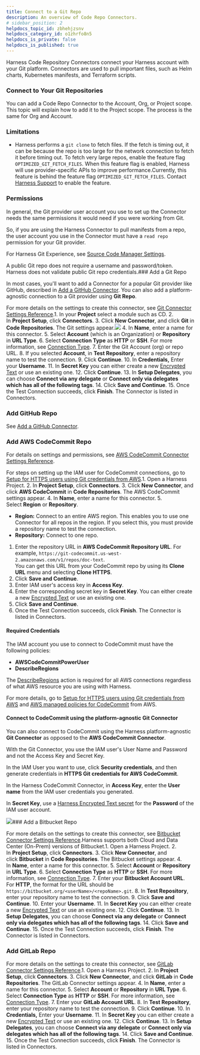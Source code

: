 ```yaml
---
title: Connect to a Git Repo
description: An overview of Code Repo Connectors.
# sidebar_position: 2
helpdocs_topic_id: zbhehjzsnv
helpdocs_category_id: o1zhrfo8n5
helpdocs_is_private: false
helpdocs_is_published: true
---
```


Harness Code Repository Connectors connect your Harness account with your Git platform. Connectors are used to pull important files, such as Helm charts, Kubernetes manifests, and Terraform scripts.

### Connect to Your Git Repositories

You can add a Code Repo Connector to the Account, Org, or Project scope. This topic will explain how to add it to the Project scope. The process is the same for Org and Account. 

### Limitations

* Harness performs a `git clone` to fetch files. If the fetch is timing out, it can be because the repo is too large for the network connection to fetch it before timing out. To fetch very large repos, enable the feature flag `OPTIMIZED_GIT_FETCH_FILES`. When this feature flag is enabled, Harness will use provider-specific APIs to improve performance.Currently, this feature is behind the feature flag `OPTIMIZED_GIT_FETCH_FILES`. Contact [Harness Support](mailto:support@harness.io) to enable the feature.

### Permissions

In general, the Git provider user account you use to set up the Connector needs the same permissions it would need if you were working from Git.

So, if you are using the Harness Connector to pull manifests from a repo, the user account you use in the Connector must have a `read repo` permission for your Git provider.

For Harness Git Experience, see [Source Code Manager Settings](/article/kqik8km5eb-source-code-manager-settings).

A public Git repo does not require a username and password/token. Harness does not validate public Git repo credentials.### Add a Git Repo

In most cases, you'll want to add a Connector for a popular Git provider like GitHub, described in [Add a GitHub Connector](/article/jd77qvieuw-add-a-git-hub-connector). You can also add a platform-agnostic connection to a Git provider using **Git Repo**.

For more details on the settings to create this connector, see [Git Connector Settings Reference](/article/tbm2hw6pr6-git-connector-settings-reference).1. In your **Project** select a module such as CD.
2. In **Project Setup**, click **Connectors**.
3. Click **New Connector**, and click **Git** in **Code Repositories**. The Git settings appear.![](https://files.helpdocs.io/i5nl071jo5/articles/zbhehjzsnv/1647862714098/screenshot-2022-03-21-at-5-08-03-pm.png)
4. In **Name**, enter a name for this connector.
5. Select **Account** (which is an Organization) or **Repository** in **URL Type**.
6. Select **Connection Type** as **HTTP** or **SSH**. For more information, see [Connection Type](/article/v9sigwjlgo-git-hub-connector-settings-reference#connection_type).
7. Enter the Git Account (org) or repo URL.
8. If you selected **Account**, in **Test Repository**, enter a repository name to test the connection.
9. Click **Continue**.
10. In **Credentials,** Enter your **Username**.
11. In **Secret Key** you can either create a new [Encrypted Text](/article/osfw70e59c-add-text-secrets) or use an existing one.
12. Click **Continue**.
13. In **Setup Delegates**, you can choose **Connect via any delegate** or **Connect only via delegates which has all of the following tags**.
14. Click **Save and Continue**.
15. Once the Test Connection succeeds, click **Finish**. The Connector is listed in Connectors.

### ​Add GitHub Repo

See [Add a GitHub Connector](/article/jd77qvieuw-add-a-git-hub-connector).

### Add AWS CodeCommit Repo

For details on settings and permissions, see [AWS CodeCommit Connector Settings Reference](/article/jed9he2i45-aws-code-commit-connector-settings-reference).

For steps on setting up the IAM user for CodeCommit connections, go to [Setup for HTTPS users using Git credentials from AWS](https://docs.aws.amazon.com/codecommit/latest/userguide/setting-up-gc.html).1. Open a Harness Project.
2. In **Project Setup**, click **Connectors**.
3. Click **New Connector**, and click **AWS CodeCommit** in **Code Repositories**. The AWS CodeCommit settings appear.
4. In **Name**, enter a name for this connector.
5. Select **Region** or **Repository**.
* **Region:** Connect to an entire AWS region. This enables you to use one Connector for all repos in the region. If you select this, you must provide a repository name to test the connection.
* **Repository:** Connect to one repo.
1. Enter the repository URL in **AWS CodeCommit Repository URL**. For example, `https://git-codecommit.us-west-2.amazonaws.com/v1/repos/doc-text`.  
You can get this URL from your CodeCommit repo by using its **Clone URL** menu and selecting **Clone HTTPS**.
2. Click **Save and Continue**.
3. Enter IAM user's access key in **Access Key**.
4. Enter the corresponding secret key in **Secret Key**. You can either create a new [Encrypted Text](/article/osfw70e59c-add-text-secrets) or use an existing one.
5. Click **Save and Continue**.
6. Once the Test Connection succeeds, click **Finish**. The Connector is listed in Connectors.

#### Required Credentials

The IAM account you use to connect to CodeCommit must have the following policies:

* **AWSCodeCommitPowerUser**
* **DescribeRegions**

The [DescribeRegions](https://docs.aws.amazon.com/AWSEC2/latest/APIReference/API_DescribeRegions.html) action is required for all AWS connections regardless of what AWS resource you are using with Harness.

For more details, go to [Setup for HTTPS users using Git credentials from AWS](https://docs.aws.amazon.com/codecommit/latest/userguide/setting-up-gc.html) and [AWS managed policies for CodeCommit](https://docs.aws.amazon.com/codecommit/latest/userguide/security-iam-awsmanpol.html) from AWS.

#### Connect to CodeCommit using the platform-agnostic Git Connector

You can also connect to CodeCommit using the Harness platform-agnostic **Git Connector** as opposed to the **AWS CodeCommit Connector**.

With the Git Connector, you use the IAM user's User Name and Password and not the Access Key and Secret Key.

In the IAM User you want to use, click **Security credentials**, and then generate credentials in **HTTPS Git credentials for AWS CodeCommit**.

In the Harness CodeCommit Connector, in **Access Key**, enter the **User name** from the IAM user credentials you generated.

In **Secret Key**, use a [Harness Encrypted Text secret](https://ngdocs.harness.io/article/osfw70e59c-add-text-secrets) for the **Password** of the IAM user account.

![](https://files.helpdocs.io/kw8ldg1itf/articles/jed9he2i45/1661379970276/image.png)### Add a Bitbucket Repo

For more details on the settings to create this connector, see [Bitbucket Connector Settings Reference](/article/iz5tucdwyu-bitbucket-connector-settings-reference).Harness supports both Cloud and Data Center (On-Prem) versions of Bitbucket.1. Open a Harness Project.
2. In **Project Setup**, click **Connectors**.
3. Click **New Connector**, and click **Bitbucket** in **Code Repositories**. The Bitbucket settings appear.
4. In **Name**, enter a name for this connector.
5. Select **Account** or **Repository** in **URL Type**.
6. Select **Connection Type** as **HTTP** or **SSH**. For more information, see [Connection Type](/article/iz5tucdwyu-bitbucket-connector-settings-reference#connection_type).
7. Enter your **Bitbucket Account URL**.  
For **HTTP**, the format for the URL should be `https://bitbucket.org/<userName>/<repoName>.git`.
8. In **Test Repository**, enter your repository name to test the connection.
9. Click **Save and Continue**.
10. Enter your **Username**.
11. In **Secret Key** you can either create a new [Encrypted Text](/article/osfw70e59c-add-text-secrets) or use an existing one.
12. Click **Continue**.
13. In **Setup Delegates**, you can choose **Connect via any delegate** or **Connect only via delegates which has all of the following tags**.
14. Click **Save and Continue**.
15. Once the Test Connection succeeds, click **Finish**. The Connector is listed in Connectors.

### Add GitLab Repo

For more details on the settings to create this connector, see [GitLab Connector Settings Reference](/article/5abnoghjgo-git-lab-connector-settings-reference).1. Open a Harness Project.
2. In **Project Setup**, click **Connectors**.
3. Click **New Connector**, and click **GitLab** in **Code Repositories**. The GitLab Connector settings appear.
4. In **Name**, enter a name for this connector.
5. Select **Account** or **Repository** in **URL Type**.
6. Select **Connection Type** as **HTTP** or **SSH**. For more information, see [Connection Type](/article/5abnoghjgo-git-lab-connector-settings-reference#connection_type).
7. Enter your **GitLab Account URL**.
8. In **Test Repository**, enter your repository name to test the connection.
9. Click **Continue**.
10. In **Credentials,** Enter your **Username**.
11. In **Secret Key** you can either create a new [Encrypted Text](/article/osfw70e59c-add-text-secrets) or use an existing one.
12. Click **Continue**.
13. In **Setup Delegates**, you can choose **Connect via any delegate** or **Connect only via delegates which has all of the following tags**.
14. Click **Save and Continue**.
15. Once the Test Connection succeeds, click **Finish**. The Connector is listed in Connectors.

